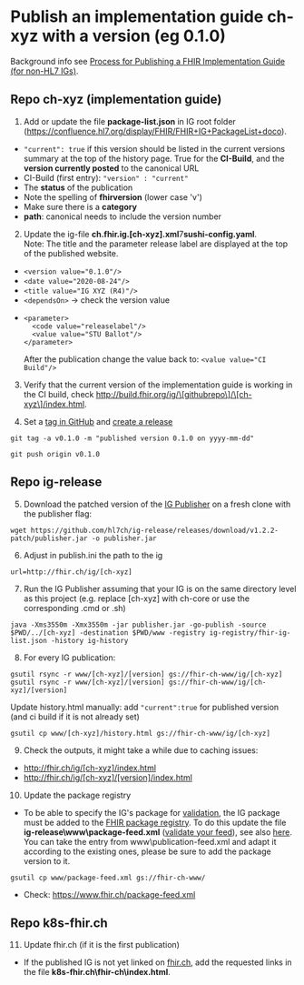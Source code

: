 # Publish an implementation guide ch-xyz with a version (eg 0.1.0)

Background info see [Process for Publishing a FHIR Implementation Guide (for non-HL7 IGs)](https://confluence.hl7.org/pages/viewpage.action?pageId=104580055).


## Repo ch-xyz (implementation guide)
1. Add or update the file **package-list.json** in IG root folder (https://confluence.hl7.org/display/FHIR/FHIR+IG+PackageList+doco).
* `"current": true` if this version should be listed in the current versions summary at the top of the history page. True for the **CI-Build**, and the **version currently posted** to the canonical URL
* CI-Build (first entry): `"version" : "current"`
* The **status** of the publication
* Note the spelling of **fhirversion** (lower case 'v')
* Make sure there is a **category**
* **path**: canonical needs to include the version number

2. Update the ig-file **ch.fhir.ig.[ch-xyz].xml**7**sushi-config.yaml**.   
Note: The title and the parameter release label are displayed at the top of the published website.
* `<version value="0.1.0"/>`
* `<date value="2020-08-24"/>`
* `<title value="IG XYZ (R4)"/>`
* `<dependsOn>` -> check the version value
*  ```
   <parameter>
     <code value="releaselabel"/>
     <value value="STU Ballot"/>
   </parameter>
   ```
   After the publication change the value back to: `<value value="CI Build"/>`

3. Verify that the current version of the implementation guide is working in the CI build, check http://build.fhir.org/ig/\[githubrepo\]/\[ch-xyz\]/index.html.

4. Set a [tag in GitHub](https://git-scm.com/book/en/v2/Git-Basics-Tagging) and [create a release](https://docs.github.com/en/repositories/releasing-projects-on-github/managing-releases-in-a-repository#creating-a-release)
```
git tag -a v0.1.0 -m "published version 0.1.0 on yyyy-mm-dd"
```
```
git push origin v0.1.0
```

## Repo ig-release

5. Download the patched version of the [IG Publisher](https://github.com/HL7/fhir-ig-publisher/releases) on a fresh clone with the publisher flag:
```
wget https://github.com/hl7ch/ig-release/releases/download/v1.2.2-patch/publisher.jar -o publisher.jar
```

6. Adjust in publish.ini the path to the ig

```
url=http://fhir.ch/ig/[ch-xyz]
```

7. Run the IG Publisher assuming that your IG is on the same directory level as this project (e.g. replace [ch-xyz] with ch-core or use the corresponding .cmd or .sh)
```
java -Xms3550m -Xmx3550m -jar publisher.jar -go-publish -source $PWD/../[ch-xyz] -destination $PWD/www -registry ig-registry/fhir-ig-list.json -history ig-history
```

8.  For every IG publication:
```
gsutil rsync -r www/[ch-xyz]/[version] gs://fhir-ch-www/ig/[ch-xyz]
gsutil rsync -r www/[ch-xyz]/[version] gs://fhir-ch-www/ig/[ch-xyz]/[version]
```
Update history.html manually: add `"current":true` for published version (and ci build if it is not already set)
```
gsutil cp www/[ch-xyz]/history.html gs://fhir-ch-www/ig/[ch-xyz]
```

9. Check the outputs, it might take a while due to caching issues:
* http://fhir.ch/ig/[ch-xyz]/index.html
* http://fhir.ch/ig/[ch-xyz]/[version]/index.html

10. Update the package registry
* To be able to specify the IG's package for [validation](https://confluence.hl7.org/display/FHIR/Using+the+FHIR+Validator#UsingtheFHIRValidator-Validatingagainstanimplementationguide), the IG package must be added to the [FHIR package registry](https://registry.fhir.org/). To do this update the file **ig-release\www\package-feed.xml** ([validate your feed](https://validator.w3.org/feed/)), see also [here](https://registry.fhir.org/submit). You can take the entry from www\publication-feed.xml and adapt it according to the existing ones, please be sure to add the package version to it.

```
gsutil cp www/package-feed.xml gs://fhir-ch-www/
```

* Check: https://www.fhir.ch/package-feed.xml 

## Repo k8s-fhir.ch
11. Update fhir.ch (if it is the first publication)
* If the published IG is not yet linked on [fhir.ch](http://fhir.ch/), add the requested links in the file **k8s-fhir.ch\fhir-ch\index.html**.
